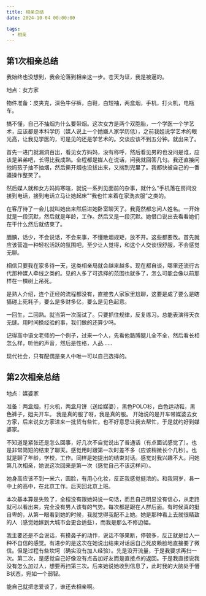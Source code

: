 ```yaml
---
title: 相亲总结
date: 2024-10-04 00:00:00

tags: 
  - 相亲
---
```

## 第1次相亲总结

我始终也没想到，我会沦落到相亲这一步。苍天为证，我是被逼的。

地点：女方家

物件准备：皮夹克，深色牛仔裤，白鞋，白短袖，两盒烟，手机，打火机，电瓶车。

搞不懂，自己不抽烟为什么要带烟。这次女方是两个双胞胎，一个学医一个学艺术，应该都是本科学历（媒人说上一个她嫌人家学历低），之前我姐说学艺术的眼光高，让我见学医的，可是见的还是学艺术的。交谈应该不到五分钟。就出来了。

首先一进门就漏洞百出，看见女方妈妈，没有称呼，然后看见男的也没问是谁，应该是弟弟吧，长得比我成熟。全程都是媒人在说话，问我就回答几句。我还直接问他妈孩子抽不抽烟，然后撕开烟也没拔出来，又揣到兜里了。我都快被自己的一番骚操作整笑了。

然后媒人就和女方妈妈寒暄，就说一系列见面前的杂事，就什么“手机落在房间没接到电话，接到电话立马让她起床”“我也忙来着在家洗衣服”之类的。

在客厅待了一会儿就叫她出来然后进她卧室聊天了。我竟然都忘问人姓名。一开始就是一段沉默，然后就是年龄，工作。然后又是一段沉默。她借口说出去看看她们在干什么然后就结束了。

腼腆，话少，不会说话，不会来事，不懂散烟规矩，放不开。这些都要改。首先就应该营造一种轻松活跃的氛围吧，至少让人觉得，和这个人交谈很舒服，不会感觉无聊。

相信只要我在家多待一天，这类相亲局就会越来越多。现在都自谈，哪里还流行古代那种媒人牵线之类的。见的人多了可选择的范围也就多了，怎么可能会像以前那样在一棵树上吊死。

是熟人介绍，连个正经的流程都没有，直接去人家家里尬聊，这要是成了要么是瞎猫碰上死耗子，要么是多财多亿，要么是见色起意。

一回生，二回熟。就当第一次面试了。只要抓住规律，反复练习。总能表演得天衣无缝。用时间换经验的事，我们做的还算少吗。

记得高中语文老师的一个例子，过来一个人，先看他胳膊腿儿全不全，然后看长相怎么样，听他的声音，然后是性格，人品……

现代社会，只有配偶是亲人中唯一可以自己选择的。
## 第2次相亲总结
地点：媒婆家

准备：两盒烟，打火机，两盒月饼（送给媒婆），黑色POLO衫，白色运动鞋，黑色裤子，姐夫开车。
我是真的服了呀，我是真的服。
开始说的是开车带媒婆去女方家，后来说女方家进来一批货有些忙，也不好意思让我去帮忙，于是就约好到媒婆家。

不知道是紧张还是怎么回事，好几次不自觉说出了普通话（有点面试感觉了）。也是非常简短的结束了聊天。感觉用时跟第一次时差不多（应该稍微长个几秒）。也就是聊了年龄，学校，工作。同样是她提出的结束对话。感觉对我兴趣不大。问她第几次相亲，她说这次回来是第一次（感觉自己不该这样问）。

她身高应该不到一米六，圆脸，有用心化妆，反正我感觉挺浓的。和我同岁，县一中上的高中，在北京工作。后天回北京上班。

本次基本算是失败了，全程没有跟她妈说一句话，而且自己明显没有信心，从走路就可以看出来，完全没有男人该有的气势。每次都是跟在人群后面。有时候真的挺自卑的，从第一眼看到她的时候，我就觉得我配不上她。她是那种看上去就很精致的人（感觉她嫁到大城市会更合适些），而我是那么不修边幅。

我主要还是不会说话，有摸鼻子的动作，说话不够果断，停顿多，反正就是给人一种不自信的感觉。有进步的是这次在她说出结束对话后自己死皮赖脸地直接要了微信。但是过程有些坎坷（确实没有加人经验）。先是没开流量，于是我要求再扫一次。第二次，是感觉自己好像没有点击加好友而是直接点的返回。于是我直接说我没有怎么加过人，想要再扫第三次。后来她说她收到信息了，此时我的大脑处于懵B状态，宛如一个弱智。

能自己就把恋爱谈了，谁还去相亲啊。